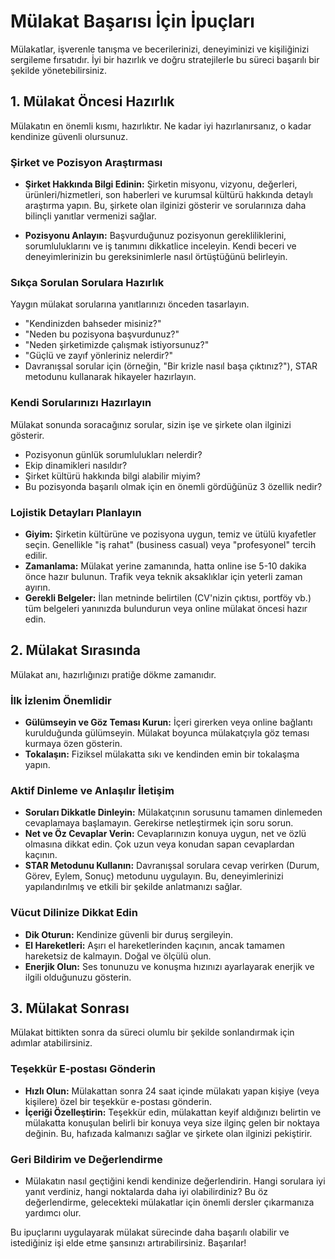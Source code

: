 # Mülakat Başarısı İçin İpuçları

Mülakatlar, işverenle tanışma ve becerilerinizi, deneyiminizi ve kişiliğinizi sergileme fırsatıdır. İyi bir hazırlık ve doğru stratejilerle bu süreci başarılı bir şekilde yönetebilirsiniz.

## 1. Mülakat Öncesi Hazırlık

Mülakatın en önemli kısmı, hazırlıktır. Ne kadar iyi hazırlanırsanız, o kadar kendinize güvenli olursunuz.

### Şirket ve Pozisyon Araştırması

*   **Şirket Hakkında Bilgi Edinin:** Şirketin misyonu, vizyonu, değerleri, ürünleri/hizmetleri, son haberleri ve kurumsal kültürü hakkında detaylı araştırma yapın. Bu, şirkete olan ilginizi gösterir ve sorularınıza daha bilinçli yanıtlar vermenizi sağlar.

*   **Pozisyonu Anlayın:** Başvurduğunuz pozisyonun gerekliliklerini, sorumluluklarını ve iş tanımını dikkatlice inceleyin. Kendi beceri ve deneyimlerinizin bu gereksinimlerle nasıl örtüştüğünü belirleyin.

### Sıkça Sorulan Sorulara Hazırlık

Yaygın mülakat sorularına yanıtlarınızı önceden tasarlayın.

*   "Kendinizden bahseder misiniz?"
*   "Neden bu pozisyona başvurdunuz?"
*   "Neden şirketimizde çalışmak istiyorsunuz?"
*   "Güçlü ve zayıf yönleriniz nelerdir?"
*   Davranışsal sorular için (örneğin, "Bir krizle nasıl başa çıktınız?"), STAR metodunu kullanarak hikayeler hazırlayın.

### Kendi Sorularınızı Hazırlayın

Mülakat sonunda soracağınız sorular, sizin işe ve şirkete olan ilginizi gösterir.

*   Pozisyonun günlük sorumlulukları nelerdir?
*   Ekip dinamikleri nasıldır?
*   Şirket kültürü hakkında bilgi alabilir miyim?
*   Bu pozisyonda başarılı olmak için en önemli gördüğünüz 3 özellik nedir?

### Lojistik Detayları Planlayın

*   **Giyim:** Şirketin kültürüne ve pozisyona uygun, temiz ve ütülü kıyafetler seçin. Genellikle "iş rahat" (business casual) veya "profesyonel" tercih edilir.
*   **Zamanlama:** Mülakat yerine zamanında, hatta online ise 5-10 dakika önce hazır bulunun. Trafik veya teknik aksaklıklar için yeterli zaman ayırın.
*   **Gerekli Belgeler:** İlan metninde belirtilen (CV'nizin çıktısı, portföy vb.) tüm belgeleri yanınızda bulundurun veya online mülakat öncesi hazır edin.

## 2. Mülakat Sırasında

Mülakat anı, hazırlığınızı pratiğe dökme zamanıdır.

### İlk İzlenim Önemlidir

*   **Gülümseyin ve Göz Teması Kurun:** İçeri girerken veya online bağlantı kurulduğunda gülümseyin. Mülakat boyunca mülakatçıyla göz teması kurmaya özen gösterin.
*   **Tokalaşın:** Fiziksel mülakatta sıkı ve kendinden emin bir tokalaşma yapın.

### Aktif Dinleme ve Anlaşılır İletişim

*   **Soruları Dikkatle Dinleyin:** Mülakatçının sorusunu tamamen dinlemeden cevaplamaya başlamayın. Gerekirse netleştirmek için soru sorun.
*   **Net ve Öz Cevaplar Verin:** Cevaplarınızın konuya uygun, net ve özlü olmasına dikkat edin. Çok uzun veya konudan sapan cevaplardan kaçının.
*   **STAR Metodunu Kullanın:** Davranışsal sorulara cevap verirken (Durum, Görev, Eylem, Sonuç) metodunu uygulayın. Bu, deneyimlerinizi yapılandırılmış ve etkili bir şekilde anlatmanızı sağlar.

### Vücut Dilinize Dikkat Edin

*   **Dik Oturun:** Kendinize güvenli bir duruş sergileyin.
*   **El Hareketleri:** Aşırı el hareketlerinden kaçının, ancak tamamen hareketsiz de kalmayın. Doğal ve ölçülü olun.
*   **Enerjik Olun:** Ses tonunuzu ve konuşma hızınızı ayarlayarak enerjik ve ilgili olduğunuzu gösterin.

## 3. Mülakat Sonrası

Mülakat bittikten sonra da süreci olumlu bir şekilde sonlandırmak için adımlar atabilirsiniz.

### Teşekkür E-postası Gönderin

*   **Hızlı Olun:** Mülakattan sonra 24 saat içinde mülakatı yapan kişiye (veya kişilere) özel bir teşekkür e-postası gönderin.
*   **İçeriği Özelleştirin:** Teşekkür edin, mülakattan keyif aldığınızı belirtin ve mülakatta konuşulan belirli bir konuya veya size ilginç gelen bir noktaya değinin. Bu, hafızada kalmanızı sağlar ve şirkete olan ilginizi pekiştirir.

### Geri Bildirim ve Değerlendirme

*   Mülakatın nasıl geçtiğini kendi kendinize değerlendirin. Hangi sorulara iyi yanıt verdiniz, hangi noktalarda daha iyi olabilirdiniz? Bu öz değerlendirme, gelecekteki mülakatlar için önemli dersler çıkarmanıza yardımcı olur.

Bu ipuçlarını uygulayarak mülakat sürecinde daha başarılı olabilir ve istediğiniz işi elde etme şansınızı artırabilirsiniz. Başarılar!